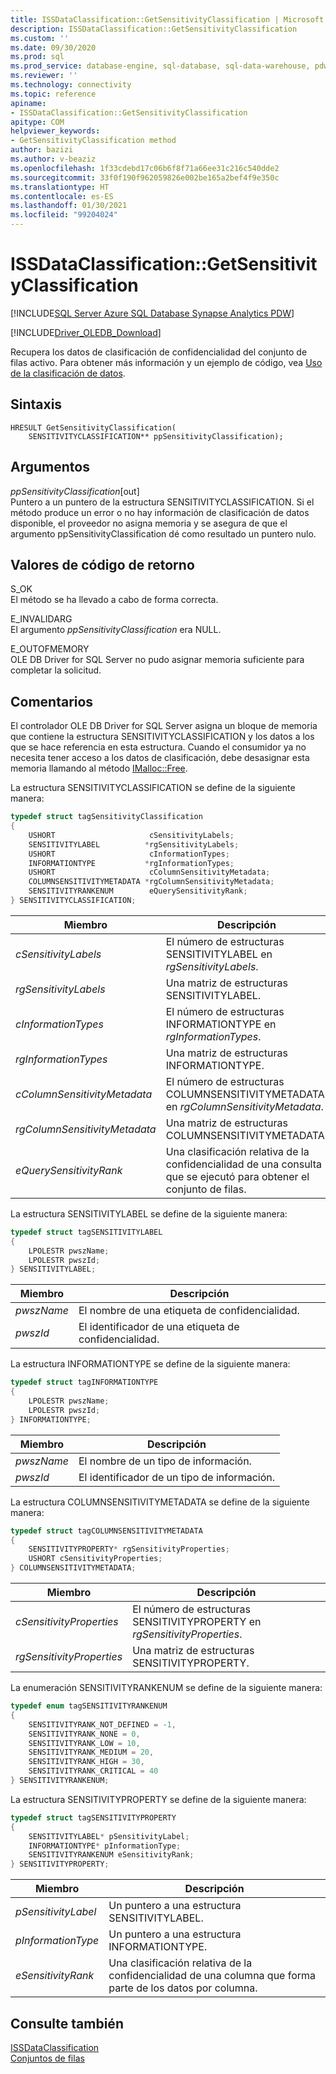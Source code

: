 ```yaml
---
title: ISSDataClassification::GetSensitivityClassification | Microsoft Docs
description: ISSDataClassification::GetSensitivityClassification
ms.custom: ''
ms.date: 09/30/2020
ms.prod: sql
ms.prod_service: database-engine, sql-database, sql-data-warehouse, pdw
ms.reviewer: ''
ms.technology: connectivity
ms.topic: reference
apiname:
- ISSDataClassification::GetSensitivityClassification
apitype: COM
helpviewer_keywords:
- GetSensitivityClassification method
author: bazizi
ms.author: v-beaziz
ms.openlocfilehash: 1f33cdebd17c06b6f8f71a66ee31c216c540dde2
ms.sourcegitcommit: 33f0f190f962059826e002be165a2bef4f9e350c
ms.translationtype: HT
ms.contentlocale: es-ES
ms.lasthandoff: 01/30/2021
ms.locfileid: "99204024"
---
```

# <a name="issdataclassificationgetsensitivityclassification"></a>ISSDataClassification::GetSensitivityClassification
[!INCLUDE[SQL Server Azure SQL Database Synapse Analytics PDW](../../../includes/applies-to-version/sql-asdb-asa.md)]

[!INCLUDE[Driver_OLEDB_Download](../../../includes/driver_oledb_download.md)]

  Recupera los datos de clasificación de confidencialidad del conjunto de filas activo. Para obtener más información y un ejemplo de código, vea [Uso de la clasificación de datos](../features/using-data-classification.md).  
  
## <a name="syntax"></a>Sintaxis  
  
```  
HRESULT GetSensitivityClassification(
    SENSITIVITYCLASSIFICATION** ppSensitivityClassification);
```  
  
## <a name="arguments"></a>Argumentos  
  *ppSensitivityClassification*[out]  
 Puntero a un puntero de la estructura SENSITIVITYCLASSIFICATION. Si el método produce un error o no hay información de clasificación de datos disponible, el proveedor no asigna memoria y se asegura de que el argumento ppSensitivityClassification dé como resultado un puntero nulo.  
  
## <a name="return-code-values"></a>Valores de código de retorno  
 S_OK  
 El método se ha llevado a cabo de forma correcta.    
  
 E_INVALIDARG  
 El argumento *ppSensitivityClassification* era NULL.  
  
 E_OUTOFMEMORY  
 OLE DB Driver for SQL Server no pudo asignar memoria suficiente para completar la solicitud.  

  
## <a name="remarks"></a>Comentarios  
El controlador OLE DB Driver for SQL Server asigna un bloque de memoria que contiene la estructura SENSITIVITYCLASSIFICATION y los datos a los que se hace referencia en esta estructura. Cuando el consumidor ya no necesita tener acceso a los datos de clasificación, debe desasignar esta memoria llamando al método [IMalloc::Free](/windows/win32/api/objidl/nf-objidl-imalloc-free).  
  
 La estructura SENSITIVITYCLASSIFICATION se define de la siguiente manera:
  
```cpp
typedef struct tagSensitivityClassification
{
    USHORT                     cSensitivityLabels;
    SENSITIVITYLABEL          *rgSensitivityLabels;
    USHORT                     cInformationTypes;
    INFORMATIONTYPE           *rgInformationTypes;
    USHORT                     cColumnSensitivityMetadata;
    COLUMNSENSITIVITYMETADATA *rgColumnSensitivityMetadata;
    SENSITIVITYRANKENUM        eQuerySensitivityRank;
} SENSITIVITYCLASSIFICATION;
```  

|Miembro|Descripción|  
|------------|-----------------|  
|*cSensitivityLabels*|El número de estructuras SENSITIVITYLABEL en *rgSensitivityLabels*.|  
|*rgSensitivityLabels*|Una matriz de estructuras SENSITIVITYLABEL.|  
|*cInformationTypes*|El número de estructuras INFORMATIONTYPE en *rgInformationTypes*.|  
|*rgInformationTypes*|Una matriz de estructuras INFORMATIONTYPE.|  
|*cColumnSensitivityMetadata*|El número de estructuras COLUMNSENSITIVITYMETADATA en *rgColumnSensitivityMetadata*.|  
|*rgColumnSensitivityMetadata*|Una matriz de estructuras COLUMNSENSITIVITYMETADATA.|  
|*eQuerySensitivityRank*|Una clasificación relativa de la confidencialidad de una consulta que se ejecutó para obtener el conjunto de filas.|  

La estructura SENSITIVITYLABEL se define de la siguiente manera:
```cpp
typedef struct tagSENSITIVITYLABEL
{
    LPOLESTR pwszName;
    LPOLESTR pwszId;
} SENSITIVITYLABEL;
```

|Miembro|Descripción|  
|------------|-----------------|  
|*pwszName*|El nombre de una etiqueta de confidencialidad.|  
|*pwszId*|El identificador de una etiqueta de confidencialidad.|  

La estructura INFORMATIONTYPE se define de la siguiente manera:
```cpp
typedef struct tagINFORMATIONTYPE
{
    LPOLESTR pwszName;
    LPOLESTR pwszId;
} INFORMATIONTYPE;
```

|Miembro|Descripción|  
|------------|-----------------|  
|*pwszName*|El nombre de un tipo de información.|  
|*pwszId*|El identificador de un tipo de información.|  

La estructura COLUMNSENSITIVITYMETADATA se define de la siguiente manera:
```cpp
typedef struct tagCOLUMNSENSITIVITYMETADATA
{
    SENSITIVITYPROPERTY* rgSensitivityProperties;
    USHORT cSensitivityProperties;
} COLUMNSENSITIVITYMETADATA;
```

|Miembro|Descripción|  
|------------|-----------------|  
|*cSensitivityProperties*|El número de estructuras SENSITIVITYPROPERTY en *rgSensitivityProperties*.|  
|*rgSensitivityProperties*|Una matriz de estructuras SENSITIVITYPROPERTY.|  

La enumeración SENSITIVITYRANKENUM se define de la siguiente manera:
```cpp
typedef enum tagSENSITIVITYRANKENUM
{
    SENSITIVITYRANK_NOT_DEFINED = -1,
    SENSITIVITYRANK_NONE = 0,
    SENSITIVITYRANK_LOW = 10,
    SENSITIVITYRANK_MEDIUM = 20,
    SENSITIVITYRANK_HIGH = 30,
    SENSITIVITYRANK_CRITICAL = 40
} SENSITIVITYRANKENUM;
```

La estructura SENSITIVITYPROPERTY se define de la siguiente manera:
```cpp
typedef struct tagSENSITIVITYPROPERTY
{
    SENSITIVITYLABEL* pSensitivityLabel;
    INFORMATIONTYPE* pInformationType;
    SENSITIVITYRANKENUM eSensitivityRank;
} SENSITIVITYPROPERTY;
```

|Miembro|Descripción|  
|------------|-----------------|  
|*pSensitivityLabel*|Un puntero a una estructura SENSITIVITYLABEL.|  
|*pInformationType*|Un puntero a una estructura INFORMATIONTYPE.|  
|*eSensitivityRank*|Una clasificación relativa de la confidencialidad de una columna que forma parte de los datos por columna.|  

## <a name="see-also"></a>Consulte también  
 [ISSDataClassification](../../oledb/ole-db-interfaces/issdataclassification-ole-db.md)  
 [Conjuntos de filas](../ole-db-rowsets/rowsets.md)  

